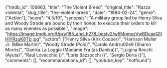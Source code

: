 {"tmdb_id": 106863, "title": "The Violent Breed", "original_title": "Razza violenta", "slug_title": "the-violent-breed", "date": "1984-02-24", "genre": ["Action"], "score": "4.5/10", "synopsis": "A military group led by Henry Silva and Woody Strode are bound by their honor, to execute their orders to kill as many enemies as possible.", "image": "https://image.tmdb.org/t/p/w185_and_h278_bestv2/w5MpmxzVwBDcaeQ1IHiYRzuK8Tb.jpg", "actors": ["Henry Silva (Kirk Cooper)", "Harrison Muller Jr. (Mike Martin)", "Woody Strode (Polo)", "Carole Andr\u00e9 (Sharon Morris)", "Danika La Loggia (Madame Fra (as Danika))", "Luigina Rocchi (Ayuta)", "Raul Lovecchio ()", "Loris Bazzocchi ()", "Sergio Doria ()"], "comments": [], "recommandations_id": [], "youtube_key": "notfound"}